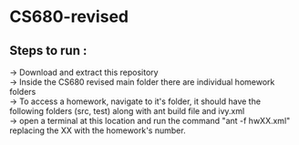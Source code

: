 # CS680-revised


## Steps to run : 
  -> Download and extract this repository <br>
  -> Inside the CS680 revised main folder there are individual homework folders <br>
  -> To access a homework, navigate to it's folder, it should have the following folders (src, test) along with ant build file and ivy.xml <br>
  -> open a terminal at this location and run the command "ant -f hwXX.xml" replacing the XX with the homework's number.  <br>

